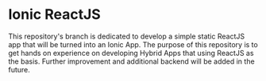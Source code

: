 # Ionic ReactJS

This repository's branch is dedicated to develop a simple static ReactJS app that will be turned into an Ionic App. The purpose of this repository is to get hands on experience on developing Hybrid Apps that using ReactJS as the basis. Further improvement and additional backend will be added in the future.
